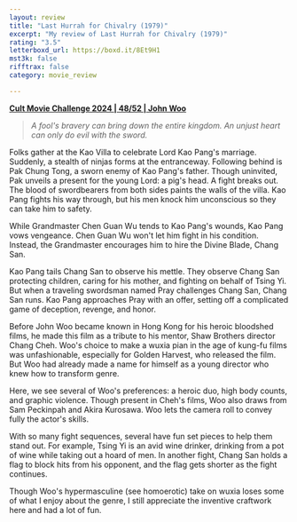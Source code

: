 ```yaml
---
layout: review
title: "Last Hurrah for Chivalry (1979)"
excerpt: "My review of Last Hurrah for Chivalry (1979)"
rating: "3.5"
letterboxd_url: https://boxd.it/8Et9H1
mst3k: false
rifftrax: false
category: movie_review

---
```


<b><a href="https://boxd.it/rIGbC/detail">Cult Movie Challenge 2024 | 48/52 | John Woo</a></b>

<blockquote><i>A fool's bravery can bring down the entire kingdom. An unjust heart can only do evil with the sword.</i></blockquote>

Folks gather at the Kao Villa to celebrate Lord Kao Pang's marriage. Suddenly, a stealth of ninjas forms at the entranceway. Following behind is Pak Chung Tong, a sworn enemy of Kao Pang's father. Though uninvited, Pak unveils a present for the young Lord: a pig's head. A fight breaks out. The blood of swordbearers from both sides paints the walls of the villa. Kao Pang fights his way through, but his men knock him unconscious so they can take him to safety.

While Grandmaster Chen Guan Wu tends to Kao Pang's wounds, Kao Pang vows vengeance. Chen Guan Wu won't let him fight in his condition. Instead, the Grandmaster encourages him to hire the Divine Blade, Chang San.

Kao Pang tails Chang San to observe his mettle. They observe Chang San protecting children, caring for his mother, and fighting on behalf of Tsing Yi. But when a traveling swordsman named Pray challenges Chang San, Chang San runs. Kao Pang approaches Pray with an offer, setting off a complicated game of deception, revenge, and honor.

Before John Woo became known in Hong Kong for his heroic bloodshed films, he made this film as a tribute to his mentor, Shaw Brothers director Chang Cheh. Woo's choice to make a wuxia pian in the age of kung-fu films was unfashionable, especially for Golden Harvest, who released the film. But Woo had already made a name for himself as a young director who knew how to transform genre.

Here, we see several of Woo's preferences: a heroic duo, high body counts, and graphic violence. Though present in Cheh's films, Woo also draws from Sam Peckinpah and Akira Kurosawa. Woo lets the camera roll to convey fully the actor's skills.

With so many fight sequences, several have fun set pieces to help them stand out. For example, Tsing Yi is an avid wine drinker, drinking from a pot of wine while taking out a hoard of men. In another fight, Chang San holds a flag to block hits from his opponent, and the flag gets shorter as the fight continues.

Though Woo's hypermasculine (see homoerotic) take on wuxia loses some of what I enjoy about the genre, I still appreciate the inventive craftwork here and had a lot of fun.